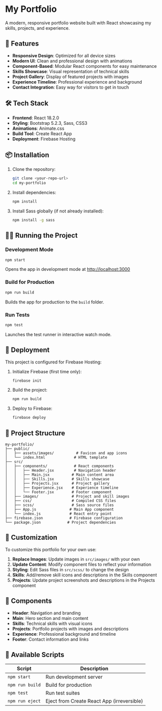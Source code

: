 # My Portfolio

A modern, responsive portfolio website built with React showcasing my skills, projects, and experience.

## 🚀 Features

- **Responsive Design**: Optimized for all device sizes
- **Modern UI**: Clean and professional design with animations
- **Component-Based**: Modular React components for easy maintenance
- **Skills Showcase**: Visual representation of technical skills
- **Project Gallery**: Display of featured projects with images
- **Experience Timeline**: Professional experience and background
- **Contact Integration**: Easy way for visitors to get in touch

## 🛠️ Tech Stack

- **Frontend**: React 18.2.0
- **Styling**: Bootstrap 5.2.3, Sass, CSS3
- **Animations**: Animate.css
- **Build Tool**: Create React App
- **Deployment**: Firebase Hosting

## 📦 Installation

1. Clone the repository:

   ```bash
   git clone <your-repo-url>
   cd my-portfolio
   ```

2. Install dependencies:

   ```bash
   npm install
   ```

3. Install Sass globally (if not already installed):
   ```bash
   npm install -g sass
   ```

## 🏃‍♂️ Running the Project

### Development Mode

```bash
npm start
```

Opens the app in development mode at [http://localhost:3000](http://localhost:3000)

### Build for Production

```bash
npm run build
```

Builds the app for production to the `build` folder.

### Run Tests

```bash
npm test
```

Launches the test runner in interactive watch mode.

## 🚀 Deployment

This project is configured for Firebase Hosting:

1. Initialize Firebase (first time only):

   ```bash
   firebase init
   ```

2. Build the project:

   ```bash
   npm run build
   ```

3. Deploy to Firebase:
   ```bash
   firebase deploy
   ```

## 📁 Project Structure

```
my-portfolio/
├── public/
│   ├── assets/images/          # Favicon and app icons
│   └── index.html             # HTML template
├── src/
│   ├── components/            # React components
│   │   ├── Header.jsx         # Navigation header
│   │   ├── Main.jsx          # Main content area
│   │   ├── Skills.jsx        # Skills showcase
│   │   ├── Projects.jsx      # Project gallery
│   │   ├── Experience.jsx    # Experience timeline
│   │   └── Footer.jsx        # Footer component
│   ├── images/               # Project and skill images
│   ├── css/                  # Compiled CSS files
│   ├── scss/                 # Sass source files
│   ├── App.js               # Main App component
│   └── index.js             # React entry point
├── firebase.json            # Firebase configuration
└── package.json            # Project dependencies
```

## 🎨 Customization

To customize this portfolio for your own use:

1. **Replace Images**: Update images in `src/images/` with your own
2. **Update Content**: Modify component files to reflect your information
3. **Styling**: Edit Sass files in `src/scss/` to change the design
4. **Skills**: Add/remove skill icons and descriptions in the Skills component
5. **Projects**: Update project screenshots and descriptions in the Projects component

## 📱 Components

- **Header**: Navigation and branding
- **Main**: Hero section and main content
- **Skills**: Technical skills with visual icons
- **Projects**: Portfolio projects with images and descriptions
- **Experience**: Professional background and timeline
- **Footer**: Contact information and links

## 🔧 Available Scripts

| Script          | Description                                |
| --------------- | ------------------------------------------ |
| `npm start`     | Run development server                     |
| `npm run build` | Build for production                       |
| `npm test`      | Run test suites                            |
| `npm run eject` | Eject from Create React App (irreversible) |
